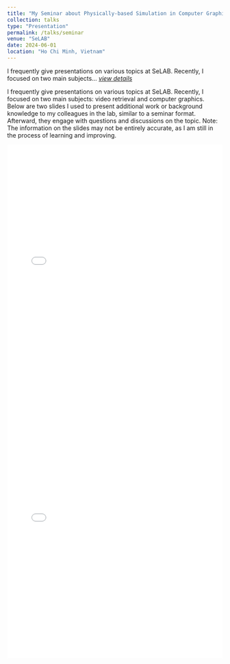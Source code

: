 ```yaml
---
title: "My Seminar about Physically-based Simulation in Computer Graphics"
collection: talks
type: "Presentation"
permalink: /talks/seminar
venue: "SeLAB"
date: 2024-06-01
location: "Ho Chi Minh, Vietnam"
---
```


I frequently give presentations on various topics at SeLAB. Recently, I focused on two main subjects... [*view details*](/posts/seminar)

I frequently give presentations on various topics at SeLAB. Recently, I focused on two main subjects: video retrieval and computer graphics. Below are two slides I used to present additional work or background knowledge to my colleagues in the lab, similar to a seminar format. Afterward, they engage with questions and discussions on the topic. Note: The information on the slides may not be entirely accurate, as I am still in the process of learning and improving.

<embed src="/assets/images/selab/differential-equation-basics.pdf" width="100%" height="600px" />
<embed src="/assets/images/selab/dense-captioning-event.pdf" width="100%" height="600px" />